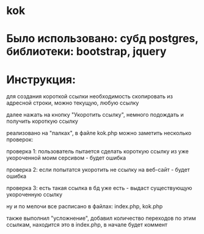 # kok

# Было использовано: субд postgres, библиотеки: bootstrap, jquery

# Инструкция:

для создания короткой ссылки необходимость скопировать из адресной строки, можно текущую, любую ссылку

далее нажать на кнопку "Укоротить ссылку", немного подождать и получить короткую ссылку

реализовано на "палках", в файле kok.php можно заметить несколько проверок:

проверка 1: пользователь пытается сделать короткую ссылку из уже укороченной моим серсивом - будет ошибка

проверка 2: если попытатся укоротить не ссылку на веб-сайт - будет ошибка

проверка 3: есть такая ссылка в бд уже есть - выдаст существующую укороченную ссылку

ну и по мелочи все расписано в файлах: index.php, kok.php

также выполнил "усложнение", добавил количество переходов по этим ссылкам, находится это в index.php, в начале будет коммент